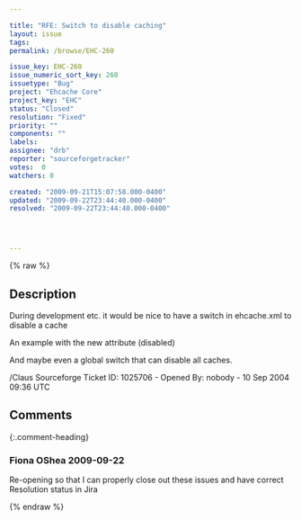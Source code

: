 ```yaml
---

title: "RFE: Switch to disable caching"
layout: issue
tags: 
permalink: /browse/EHC-260

issue_key: EHC-260
issue_numeric_sort_key: 260
issuetype: "Bug"
project: "Ehcache Core"
project_key: "EHC"
status: "Closed"
resolution: "Fixed"
priority: ""
components: ""
labels: 
assignee: "drb"
reporter: "sourceforgetracker"
votes:  0
watchers: 0

created: "2009-09-21T15:07:58.000-0400"
updated: "2009-09-22T23:44:40.000-0400"
resolved: "2009-09-22T23:44:40.000-0400"




---
```


{% raw %}

## Description

<div markdown="1" class="description">

During development etc. it would be nice to have a
switch in ehcache.xml to disable a cache

An example with the new attribute (disabled)

 <cache name="MyCache" 
     maxElementsInMemory="100" 
     eternal="false" 
     timeToIdleSeconds="300" 
     timeToLiveSeconds="600" 
     overflowToDisk="false" 
                   disabled="true"/>

And maybe even a global switch that can disable all caches.

/Claus
Sourceforge Ticket ID: 1025706 - Opened By: nobody - 10 Sep 2004 09:36 UTC

</div>

## Comments


{:.comment-heading}
### **Fiona OShea** <span class="date">2009-09-22</span>

<div markdown="1" class="comment">

Re-opening so that I can properly close out these issues and have correct Resolution status in Jira

</div>



{% endraw %}
